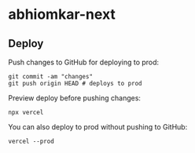 # abhiomkar-next

## Deploy

Push changes to GitHub for deploying to prod:

```
git commit -am "changes"
git push origin HEAD # deploys to prod
```

Preview deploy before pushing changes:

```
npx vercel
```

You can also deploy to prod without pushing to GitHub:

```
vercel --prod
```
